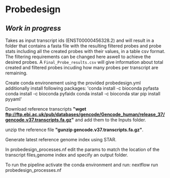 # Probedesign

## *Work in progress*

Takes as input transcript ids (ENST00000456328.2) and will result in a folder that contains a fasta file with the resulting filtered probes and probe stats including all the created probes with their values, in a table csv format.
The filtering requirements can be changed here aswell to achieve the desired probes. A ```Final_Probe_results.csv``` will give information about total created and filtered probes incuding how many probes per transcript are remaining.


Create conda environement using the provided probedesign.yml
additionally install following packages:
'conda install -c bioconda pyfasta
conda install -c bioconda pyfaidx
conda install -c bioconda star
pip install pyyaml'

Download reference transcripts __"wget ftp://ftp.ebi.ac.uk/pub/databases/gencode/Gencode_human/release_37/gencode.v37.transcripts.fa.gz"__ and add them to the Inputs folder.

unzip the reference file __"gunzip gencode.v37.transcripts.fa.gz"__.

Generate latest reference genome index using STAR.

In probedesign_processes.nf edit the params to match the location of the transcript files,genome index and specify an output folder.

To run the pipeline activate the conda environment and run: nextflow run probedesign_processes.nf
